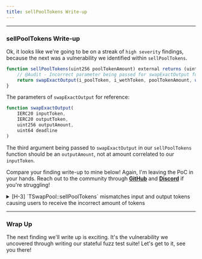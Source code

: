 ```yaml
---
title: sellPoolTokens Write-up
---
```


---

### sellPoolTokens Write-up

Ok, it looks like we're going to be on a streak of `high severity` findings, because the next was a vulnerability we identified within `sellPoolTokens`.

```js
function sellPoolTokens(uint256 poolTokenAmount) external returns (uint256 wethAmount) {
    // @Audit - Incorrect parameter being passed for swapExactOutput function - poolTokenAmount!
    return swapExactOutput(i_poolToken, i_wethToken, poolTokenAmount, uint64(block.timestamp));
}
```

The parameters of `swapExactOutput` for reference:

```js
function swapExactOutput(
    IERC20 inputToken,
    IERC20 outputToken,
    uint256 outputAmount,
    uint64 deadline
)
```

The third argument being passed to `swapExactOutput` in our `sellPoolTokens` function should be an `outputAmount`, not at amount correlated to our `inputToken`.

Compare your finding write-up to mine below! Again, I'm leaving the PoC in your hands. Reach out to the community through [**GitHub**](https://github.com/Cyfrin/security-and-auditing-full-course-s23/discussions) and [**Discord**](https://discord.gg/cyfrin) if you're struggling!

<details>
<summary>[H-3] `TSwapPool::sellPoolTokens` mismatches input and output tokens causing users to receive the incorrect amount of tokens</summary>

### [H-4] `TSwapPool::sellPoolTokens` mismatches input and output tokens causing users to receive the incorrect amount of tokens

**Description:** The `sellPoolTokens` function is intended to allow users to easily sell pool tokens and receive WETH in exchange. Users indicate how many pool tokens they're willing to sell in the `poolTokenAmount` parameter. However, the function currently miscalculaes the swapped amount.

This is due to the fact that the `swapExactOutput` function is called, whereas the `swapExactInput` function is the one that should be called. Because users specify the exact amount of input tokens, not output.

**Impact:** Users will swap the wrong amount of tokens, which is a severe disruption of protcol functionality.

**Proof of Concept:**
<write PoC here>

**Recommended Mitigation:**

Consider changing the implementation to use `swapExactInput` instead of `swapExactOutput`. Note that this would also require changing the `sellPoolTokens` function to accept a new parameter (ie `minWethToReceive` to be passed to `swapExactInput`)

```diff
    function sellPoolTokens(
        uint256 poolTokenAmount,
+       uint256 minWethToReceive,
        ) external returns (uint256 wethAmount) {
-        return swapExactOutput(i_poolToken, i_wethToken, poolTokenAmount, uint64(block.timestamp));
+        return swapExactInput(i_poolToken, poolTokenAmount, i_wethToken, minWethToReceive, uint64(block.timestamp));
    }
```

Additionally, it might be wise to add a deadline to the function, as there is currently no deadline. (MEV later)

</details>

---

### Wrap Up

The next finding we'll write up is exciting. It's the vulnerability we uncovered through writing our stateful fuzz test suite! Let's get to it, see you there!
